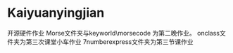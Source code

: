 # Kaiyuanyingjian
开源硬件作业
Morse文件夹与keyworld\morsecode 为第二晚作业。
onclass文件夹为第三次课堂小车作业
7numberexpress文件夹为第三节课作业
